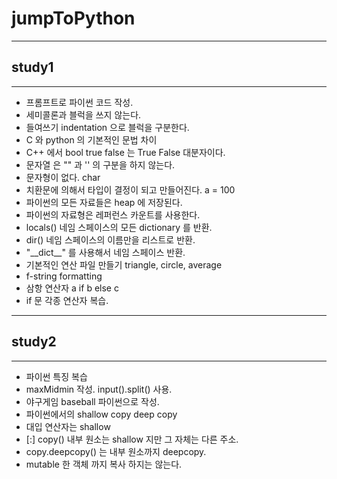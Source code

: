# jumpToPython
- - -
## study1
- - -
* 프롬프트로 파이썬 코드 작성.
* 세미콜론과 블럭을 쓰지 않는다.
* 들여쓰기 indentation 으로 블럭을 구분한다. 
* C 와 python 의 기본적인 문법 차이
* C++ 에서 bool true false 는 True False 대분자이다.
* 문자열 은 "" 과 '' 의 구분을 하지 않는다. 
* 문자형이 없다. char 
* 치환문에 의해서 타입이 결정이 되고 만들어진다.  a = 100
* 파이썬의 모든 자료들은 heap 에 저장된다.
* 파이썬의 자료형은 레퍼런스 카운트를 사용한다. 
* locals() 네임 스페이스의 모든 dictionary 를 반환.
* dir() 네임 스페이스의 이름만을 리스트로 반환.
* "\_\_dict__" 를 사용해서 네임 스페이스 반환.  
* 기본적인 연산 파일 만들기 triangle, circle, average
* f-string formatting
* 삼항 연산자 a if b else c
* if 문 각종 연산자 복습.
- - -
## study2
- - -
* 파이썬 특징 복습
* maxMidmin 작성. input().split() 사용. 
* 야구게임 baseball 파이썬으로 작성.
* 파이썬에서의 shallow copy deep copy 
* 대입 연산자는 shallow 
* [:] copy() 내부 원소는 shallow 지만 그 자체는 다른 주소. 
* copy.deepcopy() 는 내부 원소까지 deepcopy.
* mutable 한 객체 까지 복사 하지는 않는다.
